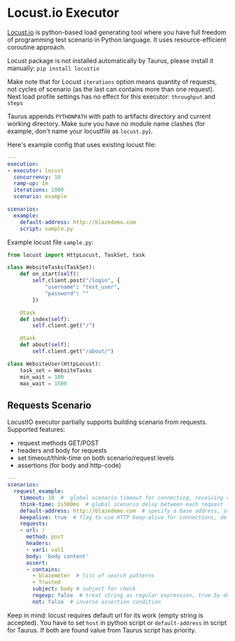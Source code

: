 # Locust.io Executor
[Locust.io](http://locust.io/) is python-based load generating tool where you have full freedom of programming test scenario in Python language. It uses resource-efficient coroutine approach.

Locust package is not installed automatically by Taurus, please install it manually: `pip install locustio`

Make note that for Locust `iterations` option means quantity of requests, not cycles of scenario (as the last can contains more than one request). Next load profile settings has no effect for this executor: `throughput` and `steps` 

Taurus appends `PYTHONPATH` with path to artifacts directory and current working directory. Make sure you have no module name clashes (for example, don't name your locustfile as `locust.py`).

Here's example config that uses existing locust file:

```yaml
---
execution:
- executor: locust
  concurrency: 10
  ramp-up: 1m
  iterations: 1000
  scenario: example

scenarios:
  example:
    default-address: http://blazedemo.com
    script: sample.py
```

Example locust file `sample.py`:
```python
from locust import HttpLocust, TaskSet, task

class WebsiteTasks(TaskSet):
    def on_start(self):
        self.client.post("/login", {
            "username": "test_user",
            "password": ""
        })

    @task
    def index(self):
        self.client.get("/")

    @task
    def about(self):
        self.client.get("/about/")

class WebsiteUser(HttpLocust):
    task_set = WebsiteTasks
    min_wait = 100
    max_wait = 1500
```
## Requests Scenario
LocustIO executor partially supports building scenario from requests. Supported features:
 - request methods GET/POST
 - headers and body for requests
 - set timeout/think-time on both scenario/request levels
 - assertions (for body and http-code)
```yaml
---
scenarios:
  request_example:
    timeout: 10  #  global scenario timeout for connecting, receiving results, 30 seconds by default
    think-time: 1s500ms  # global scenario delay between each request
    default-address: http://blazedemo.com  # specify a base address, so you can use short urls in requests
    keepalive: true  # flag to use HTTP keep-alive for connections, default is true
    requests:
    - url: /  
      method: post
      headers:
      - var1: val1
      body: 'body content'
      assert:
      - contains:
        - blazemeter  # list of search patterns
        - Trusted
        subject: body # subject for check
        regexp: false  # treat string as regular expression, true by default
        not: false  # inverse assertion condition
```
Keep in mind: locust requires default url for its work (empty string is accepted). You have to set `host`
in python script or `default-address` in script for Taurus. If both are found value from Taurus script has priority.
 